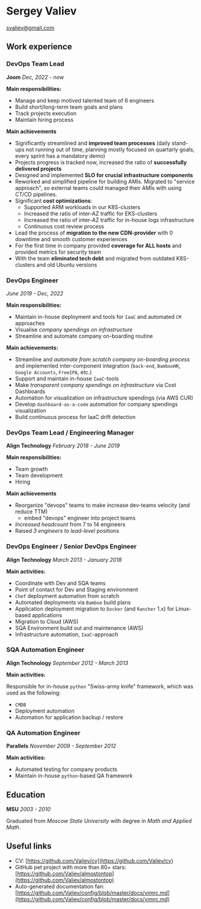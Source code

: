 # Sergey Valiev

[svaliev@gmail.com](mailto:svaliev@gmail.com)

## Work experience

### DevOps Team Lead
**Joom**
*Dec, 2022 - now*

**Main responsibilities:**

* Manage and keep motived talented team of 6 engineers
* Build short/long-term team goals and plans
* Track projects execution
* Maintain hiring process

**Main achievements**

* Significantly streamlined and **improved team processes** (daily stand-ups not running out of time,  planning mostly focused on quartarly goals, every sprint has a mandatory demo)
* Projects progress is tracked now, increased the ratio of **successfully delivered projects**
* Designed and implemented **SLO for crucial infrastructure components**
* Reworked and simplified pipeline for building AMIs. Migrated to "service approach", so external teams could managed their AMIs with using CT/CD pipelines.
* Significant **cost optimizations**:
  - Supported ARM workloads in our K8S-clusters
  - Increased the ratio of inter-AZ traffic for EKS-clusters
  - Increased the ratio of inter-AZ traffic for in-house logs infrastructure
  - Continuous cost review process
* Lead the process of **migration to the new CDN-provider** with 0 downtime and smooth customer experiences
* For the first time in company provided **coverage for ALL hosts** and provided metrics for security team
* With the team **eliminated tech debt** and migrated from outdated K8S-clusters and old Ubuntu versions

### DevOps Engineer

*June 2019 - Dec, 2022*

**Main responsibilities:**

* Maintain in-house deployment and tools for `IaaC` and automated `CM` approaches
* Visualise *company spendings on infrastructure*
* Streamline and automate company on-boarding routine

**Main achievements:**

* Streamline and *automate from scratch company on-boarding process* and implemented inter-component integration (`back-end`, `BambooHR`, `Google Accounts`, `FreeIPA`, etc.)
* Support and maintain in-house `IaaC`-tools
* Make *transparent company spendings on infrastructure* via Cost Dashboards
* Automation for visualization on infrastructure spendings (via AWS CUR)
* Develop `dashboard-as-a-code` automation for company spendings visualization
* Build continuous process for IaaC drift detection


### DevOps Team Lead / Engineering Manager

**Align Technology**
*February 2018 - June 2019*

**Main responsibilities:**

* Team growth
* Team development
* Hiring

**Main achievements**

* Reorganize "devops" teams to make increase dev-teams velocity (and reduce TTM)
  * embed "devops" engineer into project teams
* *Increased headcount* from 7 to 14 engineers
* Raised *3 engineers to lead-level* positions


### DevOps Engineer / Senior DevOps Engineer

**Align Technology**
*March 2013 - January 2018*

**Main activities:**

* Coordinate with Dev and SQA teams
* Point of contact for Dev and Staging environment
* `Chef` deployment automation from scratch
* Automated deployments via `Bamboo` build plans
* Application deployment migration to `Docker` (and `Rancher` 1.x) for Linux-based applications
* Migration to Cloud (AWS)
* SQA Environment build out and maintenance (AWS)
* Infrastructure automation, `IaaC`-approach


### SQA Automation Engineer

**Align Technology**
*September 2012 - March 2013*

**Main activities:**

Responsible for in-house `python` "Swiss-army knife" framework, which was used
as the following:
* `CMDB`
* Deployment automation
* Automation for application backup / restore


### QA Automation Engineer
**Parallels**
*November 2009 - September 2012*

**Main activities:**

* Automated testing for company products
* Maintain in-house `python`-based QA framework

## Education

**MSU** *2003 - 2010*

Graduated from *Moscow State University* with degree in *Math and Applied Math*.

## Useful links

* CV: [https://github.com/Valiev/cv](https://github.com/Valiev/cv)
* GitHub pet project with more than 80+ stars: [https://github.com/Valiev/almostontop](https://github.com/Valiev/almostontop)
* Auto-generated documentation fan: [https://github.com/Valiev/config/blob/master/docs/vimrc.md](https://github.com/Valiev/config/blob/master/docs/vimrc.md)
